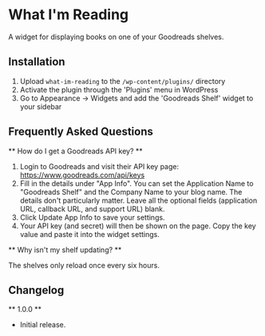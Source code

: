 # What I'm Reading

A widget for displaying books on one of your Goodreads shelves.

## Installation

1. Upload `what-im-reading` to the `/wp-content/plugins/` directory
2. Activate the plugin through the 'Plugins' menu in WordPress
3. Go to Appearance -> Widgets and add the 'Goodreads Shelf' widget to your sidebar

## Frequently Asked Questions

** How do I get a Goodreads API key? **

1. Login to Goodreads and visit their API key page: https://www.goodreads.com/api/keys
2. Fill in the details under "App Info". You can set the Application Name to "Goodreads Shelf" and the Company Name to your blog name. The details don't particularly matter. Leave all the optional fields (application URL, callback URL, and support URL) blank.
3. Click Update App Info to save your settings.
4. Your API key (and secret) will then be shown on the page. Copy the key value and paste it into the widget settings.

** Why isn't my shelf updating? **

The shelves only reload once every six hours.

## Changelog

** 1.0.0 **
* Initial release.